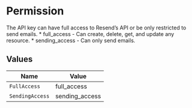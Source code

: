# Permission

The API key can have full access to Resend’s API or be only restricted to send emails. * full_access - Can create, delete, get, and update any resource. * sending_access - Can only send emails.


## Values

| Name            | Value           |
| --------------- | --------------- |
| `FullAccess`    | full_access     |
| `SendingAccess` | sending_access  |